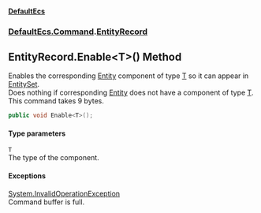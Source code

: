 #### [DefaultEcs](./index.md 'index')
### [DefaultEcs.Command](./DefaultEcs-Command.md 'DefaultEcs.Command').[EntityRecord](./DefaultEcs-Command-EntityRecord.md 'DefaultEcs.Command.EntityRecord')
## EntityRecord.Enable&lt;T&gt;() Method
Enables the corresponding [Entity](./DefaultEcs-Entity.md 'DefaultEcs.Entity') component of type [T](#DefaultEcs-Command-EntityRecord-Enable-T-()-T 'DefaultEcs.Command.EntityRecord.Enable&lt;T&gt;().T') so it can appear in [EntitySet](./DefaultEcs-EntitySet.md 'DefaultEcs.EntitySet').  
Does nothing if corresponding [Entity](./DefaultEcs-Entity.md 'DefaultEcs.Entity') does not have a component of type [T](#DefaultEcs-Command-EntityRecord-Enable-T-()-T 'DefaultEcs.Command.EntityRecord.Enable&lt;T&gt;().T').  
This command takes 9 bytes.  
```C#
public void Enable<T>();
```
#### Type parameters
<a name='DefaultEcs-Command-EntityRecord-Enable-T-()-T'></a>
`T`  
The type of the component.  
  
#### Exceptions
[System.InvalidOperationException](https://docs.microsoft.com/en-us/dotnet/api/System.InvalidOperationException 'System.InvalidOperationException')  
Command buffer is full.  

